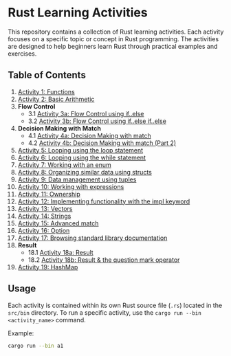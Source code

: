 # Rust Learning Activities

This repository contains a collection of Rust learning activities. Each activity focuses on a specific topic or concept in Rust programming. The activities are designed to help beginners learn Rust through practical examples and exercises.

## Table of Contents

1. [Activity 1: Functions](/src/bin/a1.rs)
2. [Activity 2: Basic Arithmetic](/src/bin/a2.rs)
3. **Flow Control**
    - 3.1 [Activity 3a: Flow Control using if..else](/src/bin/a3a.rs)
    - 3.2 [Activity 3b: Flow Control using if..else if..else](/src/bin/a3b.rs)
4. **Decision Making with Match**
    - 4.1 [Activity 4a: Decision Making with match](/src/bin/a4a.rs)
    - 4.2 [Activity 4b: Decision Making with match (Part 2)](/src/bin/a4b.rs)
5. [Activity 5: Looping using the loop statement](/src/bin/a5.rs)
6. [Activity 6: Looping using the while statement](/src/bin/a6.rs)
7. [Activity 7: Working with an enum](/src/bin/a7.rs)
8. [Activity 8: Organizing similar data using structs](/src/bin/a8.rs)
9. [Activity 9: Data management using tuples](/src/bin/a9.rs)
10. [Activity 10: Working with expressions](/src/bin/a10.rs)
11. [Activity 11: Ownership](/src/bin/a11.rs)
12. [Activity 12: Implementing functionality with the impl keyword](/src/bin/a12.rs)
13. [Activity 13: Vectors](/src/bin/a13.rs)
14. [Activity 14: Strings](/src/bin/a14.rs)
15. [Activity 15: Advanced match](/src/bin/a15.rs)
16. [Activity 16: Option](/src/bin/a16.rs)
17. [Activity 17: Browsing standard library documentation](/src/bin/a17.rs)
18. **Result**
    - 18.1 [Activity 18a: Result](/src/bin/a18a.rs)
    - 18.2 [Activity 18b: Result & the question mark operator](/src/bin/a18b.rs)
19. [Activity 19: HashMap](/src/bin/a19.rs)

## Usage

Each activity is contained within its own Rust source file (`.rs`) located in the `src/bin` directory. To run a specific activity, use the `cargo run --bin <activity_name>` command.

Example:

```sh
cargo run --bin a1
```
